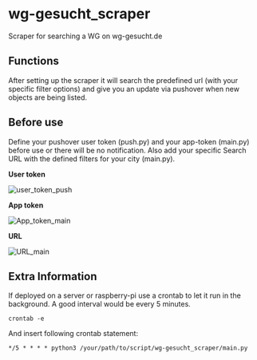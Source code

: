 # wg-gesucht_scraper
Scraper for searching a WG on wg-gesucht.de

## Functions ##
After setting up the scraper it will search the predefined url (with your specific filter options) and give you an update via pushover when new objects are being listed.

## Before use ##
Define your pushover user token (push.py) and your app-token (main.py) before use or there will be no notification. Also add your specific Search URL with the defined filters for your city (main.py).

**User token**

![user_token_push](https://user-images.githubusercontent.com/55713049/71610831-b3357280-2b94-11ea-81d5-cef353d210fb.png)


**App token**

![App_token_main](https://user-images.githubusercontent.com/55713049/71610794-50dc7200-2b94-11ea-92a1-7bd51e82f726.png)


**URL**

![URL_main](https://user-images.githubusercontent.com/55713049/71610846-d829e580-2b94-11ea-9f29-a73e8e1a1909.png)


## Extra Information ##
If deployed on a server or raspberry-pi use a crontab to let it run in the background.
A good interval would be every 5 minutes.

```
crontab -e
```
And insert following crontab statement:
```
*/5 * * * * python3 /your/path/to/script/wg-gesucht_scraper/main.py
```
